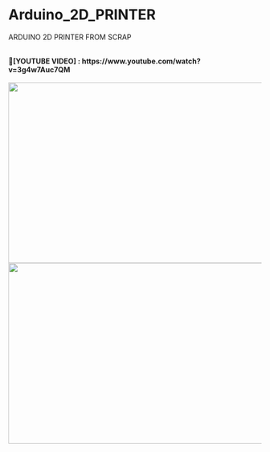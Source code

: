 # Arduino_2D_PRINTER
ARDUINO 2D PRINTER FROM SCRAP


<br>
🚀<b>[YOUTUBE VIDEO] :  https://www.youtube.com/watch?v=3g4w7Auc7QM </b>

<br/>
<br/>

<img src="https://user-images.githubusercontent.com/113648005/190931238-764797c6-9d0f-4f32-a831-2fe0a9ab60c1.jpg" width=640 HEIGHT=360>




<img src="https://user-images.githubusercontent.com/113648005/190930787-fac672dd-76de-4153-b00a-a3eb344f737c.jpg" width=640 HEIGHT=360>




